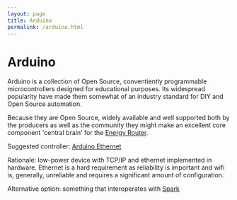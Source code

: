 ```yaml
---
layout: page
title: Arduino
permalink: /arduino.html
---
```

# Arduino

Arduino is a collection of Open Source, conventiently programmable microcontrollers designed for educational purposes. Its widespread popularity have made them somewhat of an industry standard for DIY and Open Source automation.

Because they are Open Source, widely available and well supported both by the producers as well as the community they might make an excellent core component 'central brain' for the [Energy Router](https://web.archive.org/web/20170429032703mp_/https://dcgrid.hackpad.com/ncuXUiHpccI#Energy-Router).

Suggested controller: [Arduino Ethernet](http://store.arduino.cc/product/A000068)

Rationale: low-power device with TCP/IP and ethernet implemented in hardware. Ethernet is a hard requirement as reliability is important and wifi is, generally, unreliable and requires a significant amount of configuration.

Alternative option: something that interoperates with [Spark](https://web.archive.org/web/20170429032703mp_/https://dcgrid.hackpad.com/EFTNLbGg09A#Spark)
